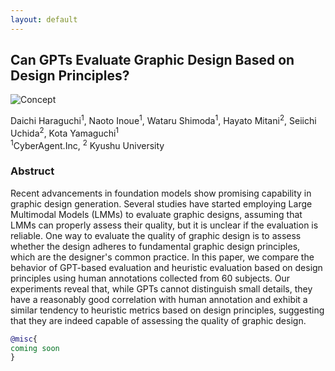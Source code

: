 ```yaml
---
layout: default
---
```


## Can GPTs Evaluate Graphic Design Based on Design Principles?

![Concept](https://raw.githubusercontent.com/CyberAgentAILab/Graphic-design-evaluation-in-GPT/main/docs/images/teaser.jpg)


Daichi Haraguchi<sup>1</sup>, Naoto Inoue<sup>1</sup>, Wataru Shimoda<sup>1</sup>, Hayato Mitani<sup>2</sup>, Seiichi Uchida<sup>2</sup>, Kota Yamaguchi<sup>1</sup>  
<sup>1</sup>CyberAgent.Inc, <sup>2</sup> Kyushu University  

### Abstruct
Recent advancements in foundation models show promising capability in graphic design generation. Several studies have started employing Large Multimodal Models (LMMs) to evaluate graphic designs, assuming that LMMs can properly assess their quality, but it is unclear if the evaluation is reliable. One way to evaluate the quality of graphic design is to assess whether the design adheres to fundamental graphic design principles, which are the designer's common practice. In this paper, we compare the behavior of GPT-based evaluation and heuristic evaluation based on design principles using human annotations collected from 60 subjects. Our experiments reveal that, while GPTs cannot distinguish small details, they have a reasonably good correlation with human annotation and exhibit a similar tendency to heuristic metrics based on design principles, suggesting that they are indeed capable of assessing the quality of graphic design.

<!--
### Results
<img src = "https://github.com/CyberAgentAILab/Graphic-design-evaluation-in-GPT/blob/main/images/res.png" title = "res">

### Results with different diversity  
<img src = "https://github.com/CyberAgentAILab/Graphic-design-evaluation-in-GPT/blob/main/images/plot.png" title = "cmp">

### Citation
--> 
```bibtex
@misc{
coming soon
}
```
